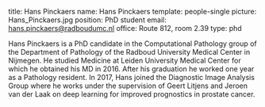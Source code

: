 title: Hans Pinckaers
name: Hans Pinckaers
template: people-single
picture: Hans_Pinckaers.jpg
position: PhD student
email: hans.pinckaers@radboudumc.nl
office: Route 812, room 2.39
type: phd

Hans Pinckaers is a PhD candidate in the Computational Pathology group of the Department of Pathology of the Radboud University Medical Center in Nijmegen. He studied Medicine at Leiden University Medical Center for which he obtained his MD in 2016. After his graduation he worked one year as a Pathology resident. In 2017, Hans joined the Diagnostic Image Analysis Group where he works under the supervision of Geert Litjens and Jeroen van der Laak on deep learning for improved prognostics in prostate cancer.
